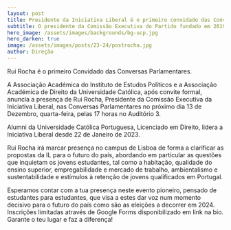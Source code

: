 ```yaml
---
layout: post
title: Presidente da Iniciativa Liberal é o primeiro convidado das Conversas Parlamentares.
subtitle: O presidente da Comissão Executiva do Partido fundado em 2019 vêm à Católica
hero_image: /assets/images/backgrounds/bg-ucp.jpg
hero_darken: true
image: /assets/images/posts/23-24/postrocha.jpg
author: Direção
---
```


Rui Rocha é o primeiro Convidado das Conversas Parlamentares. 

A Associação Académica do Instituto de Estudos Políticos e a Associação Académica de Direito da Universidade Católica, após convite formal, anuncia a presença de Rui Rocha, Presidente da Comissão Executiva da Iniciativa Liberal, nas Conversas Parlamentares no próximo dia 13 de Dezembro, quarta-feira, pelas 17 horas no Auditório 3. 

Alumni da Universidade Católica Portuguesa, Licenciado em Direito, lidera a Iniciativa Liberal desde 22 de Janeiro de 2023. 

Rui Rocha irá marcar presença no campus de Lisboa de forma a clarificar as propostas da IL para o futuro do país, abordando em particular as questões que inquietam os jovens estudantes, tal como a habitação, qualidade do ensino superior, empregabilidade e mercado de trabalho, ambientalismo e sustentabilidade e estímulos à retenção de jovens qualificados em Portugal.

Esperamos contar com a tua presença neste evento pioneiro, pensado de estudantes para estudantes, que visa a estes dar voz num momento decisivo para o futuro do país como são as eleições a decorrer em 2024. Inscrições limitadas através de Google Forms disponibilizado em link na bio. Garante o teu lugar e faz a diferença! 